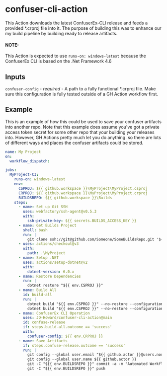 # confuser-cli-action
This Action downloads the latest ConfuserEx-CLI release and feeds a provided *.crproj file into it. The purpose of building this was to enhance our my build pipeline by building ready to release artifacts.

#### NOTE:
This Action is expected to use `runs-on: windows-latest` because the ConfuserEx CLI is based on the .Net Framework 4.6


## Inputs
`confuser-config` - *required* - A path to a fully functional *.crproj file. Make sure this configuration is fully tested outside of a GH Action workflow first.


## Example
This is an example of how this could be used to save your confuser artifacts into another repo. Note that this example does assume you've got a private access token secret for some other repo that your building your releases into. However, GH Actions pretty much let you do anything. so there are lots of different ways and places the confuser artifacts could be stored.
```yaml
name: My Project
on:
  workflow_dispatch:

jobs:
  MyProject-CI:
    runs-on: windows-latest
    env:
      CSPROJ: ${{ github.workspace }}\MyProject\MyProject.csproj
      CRPROJ: ${{ github.workspace }}\MyProject\MyProject.crproj
      BUILDSREPO: ${{ github.workspace }}\Builds
    steps:
      - name: Set up Git SSH
        uses: webfactory/ssh-agent@v0.5.3
        with:
          ssh-private-key: ${{ secrets.BUILDS_ACCESS_KEY }}
      - name: Get Builds Project
        shell: bash
        run: |
          git clone ssh://git@github.com/Someone/SomeBuildsRepo.git '${{ env.BUILDSREPO }}'
      - uses: actions/checkout@v3
        with:
          path: .\MyProject
      - name: Setup .NET
        uses: actions/setup-dotnet@v2
        with:
          dotnet-version: 6.0.x
      - name: Restore Dependencies
        run: |
          dotnet restore "${{ env.CSPROJ }}"
      - name: Build All
        id: build-all
        run: |
          dotnet build "${{ env.CSPROJ }}" --no-restore --configuration Debug
          dotnet build "${{ env.CSPROJ }}" --no-restore --configuration Release
      - name: ConfuserEx CLI Operation
        uses: JD-Howard/confuser-cli-action@main
        id: confuse-release
        if: steps.build-all.outcome == 'success'
        with:
          confuser-config: ${{ env.CRPROJ }}
      - name: Save Artifacts
        if: steps.confuse-release.outcome == 'success'
        run: |
          git config --global user.email "${{ github.actor }}@users.noreply.github.com"
          git config --global user.name ${{ github.actor }}
          git -C "${{ env.BUILDSREPO }}" commit -a -m "Automated Workflow"
          git -C "${{ env.BUILDSREPO }}" push
```